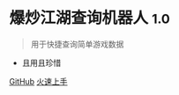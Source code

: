 # 爆炒江湖查询机器人 <small>1.0</small>

> 用于快捷查询简单游戏数据

- 且用且珍惜

[GitHub](https://github.com/Billdex/bcjh-bot)
[火速上手](README.md#简介)